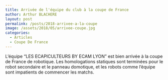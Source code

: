 ```yaml
---
title: Arrivée de l'équipe du club à la coupe de France
author: Arthur BLACHERE
layout: post
permalink: /posts/2018-arrivee-a-la-coupe
image: /assets/2018/05/arrivee-coupe.jpg
categories:
  - Articles
  - Coupe De France
---
```

L’équipe “LES ECAPICULTEURS BY ECAM LYON” est bien arrivée à la coupe de France de robotique. Les homologations statiques sont terminées pour le robot secondaire et le panneau domotique, et les robots comme l’équipe sont impatients de commencer les matchs.
